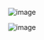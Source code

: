 ![image](https://github.com/web-god/tutorial-website-3/assets/132649294/2754b7a4-6240-4e04-908f-d78cbf6f6e61)

![image](https://github.com/web-god/tutorial-website-3/assets/132649294/f2767a02-af66-4644-99ce-5b3e67f6676e)
